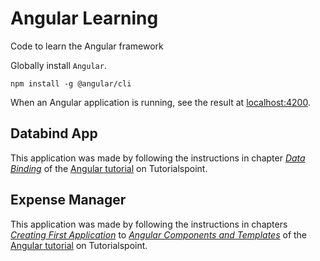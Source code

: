 # Angular Learning

Code to learn the Angular framework

Globally install `Angular`.
```
npm install -g @angular/cli
```

When an Angular application is running, see the result at
[localhost:4200](http://localhost:4200).

## Databind App

This application was made by following the instructions in chapter
[*Data Binding*](https://www.tutorialspoint.com/angular8/angular8_data_binding.htm)
of the [Angular tutorial](https://www.tutorialspoint.com/angular8/index.htm)
on Tutorialspoint.


## Expense Manager

This application was made by following the instructions in chapters
[*Creating First Application*](https://www.tutorialspoint.com/angular8/angular8_creating_first_application.htm)
to [*Angular Components and Templates*](https://www.tutorialspoint.com/angular8/angular8_angular_components_and_templates.htm)
of the [Angular tutorial](https://www.tutorialspoint.com/angular8/index.htm)
on Tutorialspoint.

